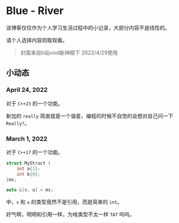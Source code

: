 # Blue - River

该博客仅仅作为个人学习生活过程中的小记录，大部分内容不是线性的。

请个人选择内容则取观看。

> 封面来自b站void新神殿下
> 2022/4/29使用

## 小动态
### April 24, 2022

对于 `C++23` 的一个功能。

新加的 `really` 简直就是一个谐星，编程的时候不自觉的会想对自己问一下 `Really?`。

###  March 1, 2022

对于 `C++17` 的一个功能。

```cpp
struct MyStruct {
    int a{1};
    int b{0};
}ms;

auto &[v, u] = ms;
```

中，`v` 和 `u` 的类型竟然不是引用，而是简单的 `int`。

好气啊，明明和引用一样，为啥类型不太一样 `TAT` 呜呜。

